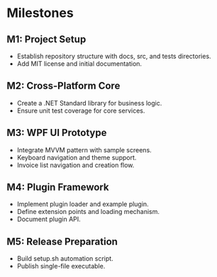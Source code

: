 # Milestones

## M1: Project Setup
- Establish repository structure with docs, src, and tests directories.
- Add MIT license and initial documentation.

## M2: Cross-Platform Core
- Create a .NET Standard library for business logic.
- Ensure unit test coverage for core services.

## M3: WPF UI Prototype
- Integrate MVVM pattern with sample screens.
- Keyboard navigation and theme support.
- Invoice list navigation and creation flow.

## M4: Plugin Framework
- Implement plugin loader and example plugin.
- Define extension points and loading mechanism.
- Document plugin API.

## M5: Release Preparation
- Build setup.sh automation script.
- Publish single-file executable.
